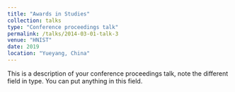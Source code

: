 ```yaml
---
title: "Awards in Studies"
collection: talks
type: "Conference proceedings talk"
permalink: /talks/2014-03-01-talk-3
venue: "HNIST"
date: 2019
location: "Yueyang, China"
---
```


This is a description of your conference proceedings talk, note the different field in type. You can put anything in this field.
